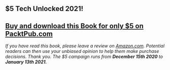 ## $5 Tech Unlocked 2021!
[Buy and download this Book for only $5 on PacktPub.com](https://www.packtpub.com/product/hands-on-artificial-intelligence-on-google-cloud-platform/9781789538465)
-----
*If you have read this book, please leave a review on [Amazon.com](https://www.amazon.com/gp/product/1789538467).     Potential readers can then use your unbiased opinion to help them make purchase decisions. Thank you. The $5 campaign         runs from __December 15th 2020__ to __January 13th 2021.__*

